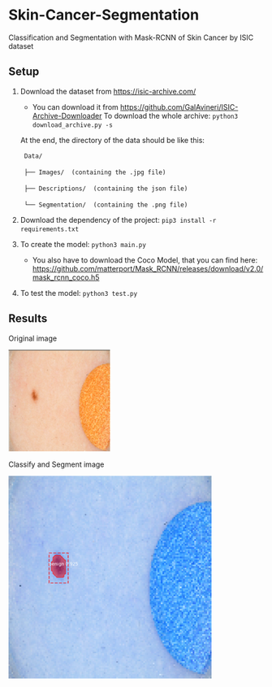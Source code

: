 # Skin-Cancer-Segmentation
Classification and Segmentation with Mask-RCNN of Skin Cancer by ISIC dataset 

## Setup

1) Download the dataset from https://isic-archive.com/ 
    - You can download it from https://github.com/GalAvineri/ISIC-Archive-Downloader 
      To download the whole archive: `python3 download_archive.py -s`
      
   At the end, the directory of the data should be like this:
   
        Data/

        ├── Images/  (containing the .jpg file)

        ├── Descriptions/  (containing the json file)

        └── Segmentation/  (containing the .png file)

2) Download the dependency of the project: `pip3 install -r requirements.txt`

3) To create the model: `python3 main.py` 
    - You also have to download the Coco Model, that you can find here: 
    https://github.com/matterport/Mask_RCNN/releases/download/v2.0/mask_rcnn_coco.h5

4) To test the model: `python3 test.py`


## Results

Original image

<img src="https://github.com/0x5eba/Skin-Cancer-Segmentation/blob/master/Nei/git.png" width="200" height="200">

Classify and Segment image

<img src="https://github.com/0x5eba/Skin-Cancer-Segmentation/blob/master/Nei/gitres.png" width="400" height="400">
